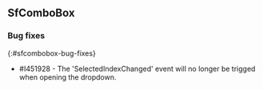 ## SfComboBox   

### Bug fixes
{:#sfcombobox-bug-fixes}

* \#I451928 - The 'SelectedIndexChanged' event will no longer be trigged when opening the dropdown.